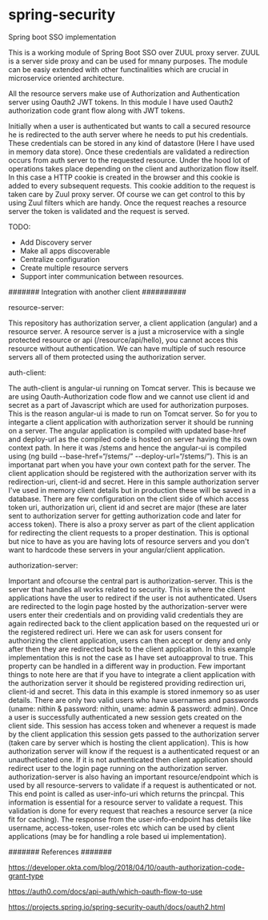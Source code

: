 # spring-security
Spring boot SSO implementation


This is a working module of Spring Boot SSO over ZUUL proxy server. ZUUL is a server side proxy and can be used for mnany purposes. 
The module can be easiy extended with other functinalities which are crucial in microservice oriented architecture. 

All the resource servers make use of Authorization and Authentication server using Oauth2 JWT tokens. In this module I have used
Oauth2 authorization code grant flow along with JWT tokens. 

Initially when a user is authenticated but wants to call a secured resource he is redirected to the auth server where he needs to
put his credentials. These credentials can be stored in any kind of datastore (Here I have used in memory data store). Once these
credentials are validated a redirection occurs from auth server to the requested resource. Under the hood lot of operations takes 
place depending on the client and authorization flow itself. In this case a HTTP cookie is created in the browser and this cookie
is added to every subsequent requests. This cookie addition to the request is taken care by Zuul proxy server. Of course we can get 
control to this by using Zuul filters which are handy. Once the request reaches a resource server the token is validated and the
request is served.

TODO: 
- Add Discovery server
- Make all apps discoverable
- Centralize configuration
- Create multiple resource servers
- Support inter communication between resources.


####### Integration with another client ##########

resource-server:

This repository has authorization server, a client application (angular) and a resource server. A resource server is a just a microservice with a single protected resource or api (/resource/api/hello), you cannot acces this resource without authentication. We can have multiple of such resource servers all of them protected using the authorization server.

auth-client:

The auth-client is angular-ui running on Tomcat server. This is because we are using Oauth-Authorization code flow and we cannot use client id and secret as a part of Javascript which are used for authorization purposes. This is the reason angular-ui is made to run on Tomcat server. So for you to integarte a client application with authorization server it should be running on a server. The angular application is compiled with updated base-href and deploy-url as the compiled code is hosted on server having the its own context path. In here it was /stems and hence the angular-ui is compiled using (ng build --base-href=“/stems/” --deploy-url=“/stems/”). This is an importanat part when you have your own context path for the server. 
The client application should be registered with the authorization server with its redirection-uri, client-id and secret. Here in this sample authorization server I've used in memory client details but in production these will be saved in a database. There are few configuration on the client side of which access token uri, authorization uri, client id and secret are major (these are later sent to authorization server for getting authorization code and later for access token). 
There is also a proxy server as part of the client application for redirecting the client requests to a proper destination. This is optional but nice to have as you are having lots of resource servers and you don't want to hardcode these servers in your angular/client application.

authorization-server:

Important and ofcourse the central part is authorization-server. This is the server that handles all works related to security. This is where the client applications have the user to redirect if the user is not authenticated. Users are redirected to the login page hosted by the authorization-server were users enter their credentials and on providing valid credentials they are again redirected back to the client application based on the requested uri or the registered redirect uri. Here we can ask for users consent for authorizing the client application, users can then accept or deny and only after then they are redirected back to the client application. In this example implementation this is not the case as I have set autoapproval to true. This property can be handled in a different way in production. 
Few important things to note here are that if you have to integrate a client application with the authorization server it should be registered providing redirection uri, client-id and secret. This data in this example is stored inmemory so as user details. There are only two valid users who have usernames and passwords (uname: nithin & password: nithin, uname: admin & password: admin).
Once a user is successfully authenticated a new session gets created on the client side. This session has access token and whenever a request is made by the client application this session gets passed to the authorization server (taken care by server which is hosting the client application).  This is how authorization server will know if the request is a authenticated request or an unautheticated one. If it is not authenticated then client application should redirect user to the login page running on the authorization server.
authorization-server is also having an important resource/endpoint which is used by all resource-servers to validate if a request is authenticated or not. This end point is called as user-info-uri which returns the princpal. This information is essential for a resource server to validate a request. This validation is done for every request that reaches a resource server (a nice fit for caching). The response from the user-info-endpoint has details like username, access-token, user-roles etc which can be used by client applications (may be for handling a role based ui implementation). 

####### References #######

https://developer.okta.com/blog/2018/04/10/oauth-authorization-code-grant-type

https://auth0.com/docs/api-auth/which-oauth-flow-to-use

https://projects.spring.io/spring-security-oauth/docs/oauth2.html
 
